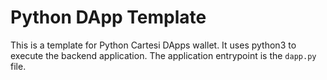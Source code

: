 # Python DApp Template

This is a template for Python Cartesi DApps wallet. It uses python3 to execute the backend application.
The application entrypoint is the `dapp.py` file.
